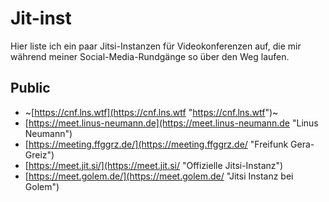 # Jit-inst
Hier liste ich ein paar Jitsi-Instanzen für Videokonferenzen auf, die mir während meiner Social-Media-Rundgänge so über den Weg laufen.

## Public 
* ~[https://cnf.lns.wtf](https://cnf.lns.wtf "https://cnf.lns.wtf")~
* [https://meet.linus-neumann.de](https://meet.linus-neumann.de "Linus Neumann")
* [https://meeting.ffggrz.de/](https://meeting.ffggrz.de/ "Freifunk Gera-Greiz")
* [https://meet.jit.si/](https://meet.jit.si/ "Offizielle Jitsi-Instanz")
* [https://meet.golem.de/](https://meet.golem.de/ "Jitsi Instanz bei Golem")

